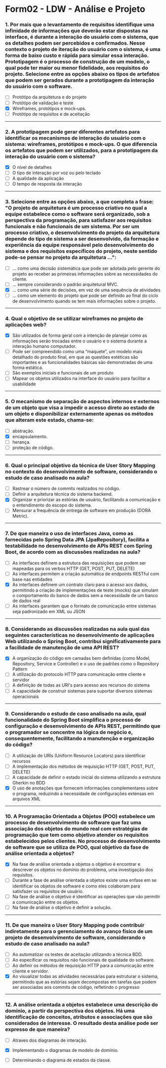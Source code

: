 # Form02 - LDW - Análise e Projeto

### 1. Por mais que o levantamento de requisitos identifique uma infinidade de informações que deverão estar dispostas na interface, é durante a interação do usuário com o sistema, que os detalhes podem ser percebidos e confirmados. Nesse contexto o projeto de iteração do usuário com o sistema, é uma forma de baixo custo e rápida para simular essa interação. Prototipagem é o processo de construção de um modelo, o qual pode ter maior ou menor fidelidade, aos requisitos do projeto. Selecione entre as opções abaixo os tipos de artefatos que podem ser gerados durante a prototipagem da interação do usuário com o software.

- [ ] Protótipo da arquitetura e do projeto  
- [ ] Protótipo de validação e teste  
- [x] Wireframes, protótipos e mock-ups.  
- [ ] Protótipo de requisitos e de aceitação  

---

### 2. A prototipagem pode gerar diferentes artefatos para identificar os mecanismos de interação do usuário com o sistema: wireframes, protótipos e mock-ups. O que diferencia os artefatos que podem ser utilizados, para a prototipagem da interação do usuário com o sistema?

- [x] O nível de detalhes  
- [ ] O tipo de interação por voz ou pelo teclado  
- [ ] A qualidade da aplicação  
- [ ] O tempo de resposta da interação  

---

### 3. Selecione entre as opções abaixo, a que completa a frase: "O projeto de arquitetura é um processo criativo no qual a equipe estabelece como o software será organizado, sob a perspectiva da programação, para satisfazer aos requisitos funcionais e não funcionais de um sistema. Por ser um processo criativo, o desenvolvimento do projeto da arquitetura depende do tipo de sistema a ser desenvolvido, da formação e experiência da equipe responsável pelo desenvolvimento do sistema e dos requisitos específicos do projeto, neste sentido pode-se pensar no projeto da arquitetura ...":

- [ ] ... como uma decisão sistemática que pode ser adotada pelo gerente do projeto ao receber as primeiras informações sobre as necessidades do cliente.  
- [ ] ... sempre considerando o padrão arquitetural MVC.  
- [x] ... como uma série de decisões, em vez de uma sequência de atividades  
- [ ] ... como um elemento do projeto que pode ser definido ao final do ciclo de desenvolvimento quando se tem mais informações sobre o projeto.  

---

### 4. Qual o objetivo de se utilizar wireframes no projeto de aplicações web?

- [x] São utilizados de forma geral com a intenção de planejar como as informações serão trocadas entre o usuário e o sistema durante a interação humano computador.  
- [ ] Pode ser compreendido como uma “maquete”, um modelo mais detalhado do produto final, em que as questões estéticas são importantes e as funcionalidades básicas são demonstradas de uma forma estática.  
- [ ] São exemplos iniciais e funcionais de um produto  
- [ ] Mapear os objetos utilizados na interface do usuário para facilitar a usabilidade  

---

### 5. O mecanismo de separação de aspectos internos e externos de um objeto que visa a impedir o acesso direto ao estado de um objeto e disponibilizar externamente apenas os métodos que alteram este estado, chama-se:

- [ ] abstração.  
- [x] encapsulamento.  
- [ ] herança.  
- [ ] proteção de código.  

---

### 6. Qual o principal objetivo da técnica de User Story Mapping no contexto do desenvolvimento de software, considerando o estudo de caso analisado na aula?

- [ ] Rastrear o número de commits realizados no código.  
- [ ] Definir a arquitetura técnica do sistema backend.  
- [x] Organizar e priorizar as estórias de usuário, facilitando a comunicação e o entendimento do escopo do sistema.  
- [ ] Mensurar a frequência de entrega de software em produção (DORA Metric).  

---

### 7. De que maneira o uso de interfaces Java, como as fornecidas pelo Spring Data JPA (JpaRepository), facilita a testabilidade no desenvolvimento de APIs REST com Spring Boot, de acordo com as discussões realizadas na aula?

- [ ] As interfaces definem a estrutura das requisições que podem ser mapeadas para os verbos HTTP (GET, POST, PUT, DELETE)  
- [ ] As interfaces permitem a criação automática de endpoints RESTful com base nas entidades  
- [x] As interfaces definem um contrato claro para o acesso aos dados, permitindo a criação de implementações de teste (mocks) que simulam o comportamento do banco de dados sem a necessidade de um banco de dados real  
- [ ] As interfaces garantem que o formato de comunicação entre sistemas seja padronizado em XML ou JSON  

---

### 8. Considerando as discussões realizadas na aula qual das seguintes características no desenvolvimento de aplicações Web utilizando o Spring Boot, contribui significativamente para a facilidade de manutenção de uma API REST?

- [x] A organização do código em camadas bem definidas (como Model, Repository, Service e Controller) e o uso de padrões como o Repository Pattern  
- [ ] A utilização do protocolo HTTP para comunicação entre cliente e servidor  
- [ ] A definição de todas as URI's para acesso aos recursos do sistema  
- [ ] A capacidade de construir sistemas para suportar diversos sistemas operacionais  

---

### 9. Considerando o estudo de caso analisado na aula, qual funcionalidade do Spring Boot simplifica o processo de configuração e desenvolvimento de APIs REST, permitindo que o programador se concentre na lógica de negócio e, consequentemente, facilitando a manutenção e organização do código?

- [ ] A utilização de URIs (Uniform Resource Locators) para identificar recursos  
- [ ] A implementação dos métodos de requisição HTTP (GET, POST, PUT, DELETE)  
- [ ] A capacidade de definir o estado inicial do sistema utilizando a estrutura Gherkin no BDD  
- [x] O uso de anotações que fornecem informações complementares sobre o programa, reduzindo a necessidade de configurações extensas em arquivos XML  

---

### 10. A Programação Orientada a Objetos (POO) estabelece um processo de desenvolvimento de software que faz uma associação dos objetos do mundo real com estratégias de programação que tem como objetivo atender os requisitos estabelecidos pelos clientes. No processo de desenvolvimento de software que se utiliza de POO, qual objetivo da fase de análise orientada a objetos?

- [x] Na fase de análise orientada a objetos o objetivo é encontrar e descrever os objetos no domínio do problema, uma investigação dos requisitos.  
- [ ] Durante a fase de análise orientada a objetos existe uma enfase em se identificar os objetos de software e como eles colaboram para satisfazer os requisitos de usuário.  
- [ ] Na fase de análise o objetivo é identificar as operações que vão permitir a comunicação entre os objetos.  
- [ ] Na fase de análise o objetivo é definir a solução.  

---

### 11. De que maneira o User Story Mapping pode contribuir indiretamente para o gerenciamento do avanço físico de um projeto de desenvolvimento de software, considerando o estudo de caso analisado na aula?

- [ ] Ao automatizar os testes de aceitação utilizando a técnica BDD.  
- [ ] Ao especificar os requisitos não funcionais de qualidade do software.  
- [ ] Ao definir os métodos de requisição HTTP para a comunicação entre cliente e servidor.  
- [x] Ao visualizar todas as atividades necessárias para estruturar o sistema, permitindo que as estórias sejam decompostas em tarefas que podem ser associadas aos commits de código, refletindo o progresso  

---

### 12. A análise orientada a objetos estabelece uma descrição do domínio, a partir da perspectiva dos objetos. Há uma identificação de conceitos, atributos e associações que são considerados de interesse. O resultado desta análise pode ser expresso de que maneira?

- [ ] Atraves dos diagramas de interação.  
- [x] Implementando o diagramas de modelo de domínio.  
- [ ] Determinando o diagrama de estados da classe.  


